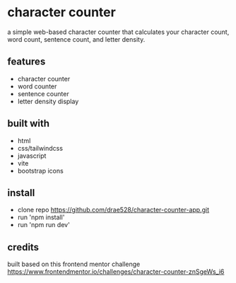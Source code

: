 # character counter

a simple web-based character counter that calculates your character count, word count, sentence count, and letter density.

## features

- character counter
- word counter
- sentence counter
- letter density display

## built with

- html
- css/tailwindcss
- javascript
- vite
- bootstrap icons

## install

- clone repo https://github.com/drae528/character-counter-app.git
- run 'npm install'
- run 'npm run dev'

## credits

built based on this frontend mentor challenge
https://www.frontendmentor.io/challenges/character-counter-znSgeWs_i6
